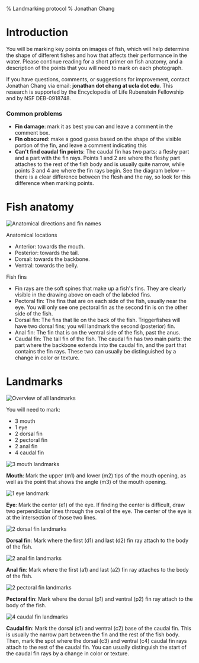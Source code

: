 % Landmarking protocol
% Jonathan Chang

# Introduction

You will be marking key points on images of fish, which will help determine the
shape of different fishes and how that affects their performance in the water.
Please continue reading for a short primer on fish anatomy, and a description
of the points that you will need to mark on each photograph.

If you have questions, comments, or suggestions for improvement, contact Jonathan
Chang via email: **jonathan dot chang at ucla dot edu**. This research is
supported by the Encyclopedia of Life Rubenstein Fellowship and by NSF DEB-0918748.

### Common problems

* **Fin damage**: mark it as best you can and leave a comment in the comment
  box.
* **Fin obscured**: make a good guess based on the shape of the visible
  portion of the fin, and leave a comment indicating this
* **Can't find caudal fin points**: The caudal fin has two parts: a fleshy
  part and a part with the fin rays. Points 1 and 2 are where the fleshy part
  attaches to the rest of the fish body and is usually quite narrow, while
  points 3 and 4 are where the fin rays begin. See the diagram below -- there
  is a clear difference between the flesh and the ray, so look for this difference when marking points.

# Fish anatomy

![Anatomical directions and fin names](../img/anatomy.png)

Anatomical locations

* Anterior: towards the mouth.
* Posterior: towards the tail.
* Dorsal: towards the backbone.
* Ventral: towards the belly.

Fish fins

* Fin rays are the soft spines that make up a fish's fins. They are clearly
  visible in the drawing above on each of the labeled fins.
* Pectoral fin: The fins that are on each side of the fish, usually near the eye. You will only see one pectoral fin as the second fin is on the other side of the fish.
* Dorsal fin: The fins that lie on the back of the fish. Triggerfishes will have two dorsal fins; you will landmark the second (posterior) fin.
* Anal fin: The fin that is on the ventral side of the fish, past the anus.
* Caudal fin: The tail fin of the fish. The caudal fin has two main parts: the part where the backbone extends into the caudal fin, and the part that contains the fin rays. These two can usually be distinguished by a change in color or texture.

# Landmarks

![Overview of all landmarks](../img/landmarks-small.jpg)

You will need to mark:

* 3 mouth
* 1 eye
* 2 dorsal fin
* 2 pectoral fin
* 2 anal fin
* 4 caudal fin

![3 mouth landmarks](../img/mouth.jpg)

**Mouth**: Mark the upper (m1) and lower (m2) tips of the mouth opening, as well as the point that shows the angle (m3) of the mouth opening.

![1 eye landmark](../img/eye.jpg)

**Eye**: Mark the center (e1) of the eye. If finding the center is difficult, draw two perpendicular lines through the oval of the eye. The center of the eye is at the intersection of those two lines.

![2 dorsal fin landmarks](../img/dorsal.jpg)

**Dorsal fin**: Mark where the first (d1) and last (d2) fin ray attach to the body of the fish.

![2 anal fin landmarks](../img/anal.jpg)

**Anal fin**: Mark where the first (a1) and last (a2) fin ray attaches to the body of the
fish.

![2 pectoral fin landmarks](../img/pectoral.jpg)

**Pectoral fin**: Mark where the dorsal (p1) and ventral (p2) fin ray attach to the body of the
fish.

![4 caudal fin landmarks](../img/caudal.jpg)

**Caudal fin**: Mark the dorsal (c1) and ventral (c2) base of the caudal fin. This is usually the narrow part between the fin and the rest of the fish body. Then, mark the spot where the dorsal (c3) and ventral (c4) caudal fin rays attach to the rest of the caudal fin. You can usually distinguish the start of the caudal fin rays by a change in color or texture.
